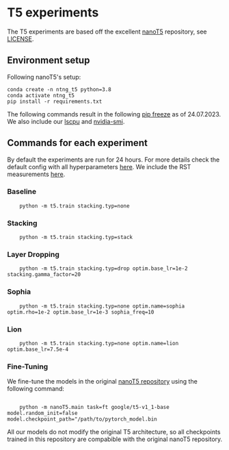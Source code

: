 # T5 experiments
The T5 experiments are based off the excellent [nanoT5](https://github.com/PiotrNawrot/nanoT5) repository, see [LICENSE](LICENSE).

## Environment setup

Following nanoT5's setup:

```
conda create -n ntng_t5 python=3.8
conda activate ntng_t5
pip install -r requirements.txt
```

The following commands result in the following [pip freeze](assets/pip_freeze.txt) as of 24.07.2023. We also include our [lscpu](assets/lscpu.txt) and [nvidia-smi](assets/nvidia_smi.txt).

## Commands for each experiment

By default the experiments are run for 24 hours. For more details check the default config with all hyperparameters [here](t5/configs/default.json). We include the RST measurements [here](t5/utils/train.py).

### Baseline

```
    python -m t5.train stacking.typ=none
```

### Stacking

```
    python -m t5.train stacking.typ=stack
```

### Layer Dropping

```
    python -m t5.train stacking.typ=drop optim.base_lr=1e-2 stacking.gamma_factor=20
```

### Sophia

```
    python -m t5.train stacking.typ=none optim.name=sophia optim.rho=1e-2 optim.base_lr=1e-3 sophia_freq=10
```

### Lion

```
    python -m t5.train stacking.typ=none optim.name=lion optim.base_lr=7.5e-4
```

### Fine-Tuning

We fine-tune the models in the original [nanoT5 repository](https://github.com/PiotrNawrot/nanoT5) using the following command:

```

    python -m nanoT5.main task=ft google/t5-v1_1-base model.random_init=false model.checkpoint_path="/path/to/pytorch_model.bin
```

All our models do not modify the original T5 architecture, so all checkpoints trained in this repository are compabible with the original nanoT5 repository.